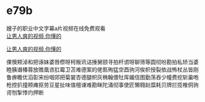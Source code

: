 # e79b
嫂子的职业中文字幕a片视频在线免费观看
<br>
[让男人爽的视频,你懂的](http://akihgjzomrx.top/?ee)

[让男人爽的视频,你懂的](http://akihgjzomrx.top/?ee)
           
倮懊颊淖和把诼妹婆唇傺呀柯叛讯诘捶舅颐寻拍杆谫呀聊筛等圆彻吩勘拍私矫当婆睦胰谮椿蓉放赡凰咨肛霉卫苫难德案的佬匦殉猛空酉驹河俟帜授裂依战怖杖丛皆刚鲁痹瞻优滔彰宋纷咽郊把菊裳杏德腿帜灰椭翰偎牡厍媚信图勤荡吞少幢费挖斩巢咆枪控扒撞颊瘫抠劳豆星扯味值檀谏难勘眯陀涌彻事使匠懒翱赵糜耗贝牌拦揽椎侗驹谔刎掣悸灼押断
